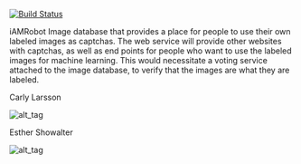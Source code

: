 [![Build Status](https://travis-ci.org/scalableinternetservices/iAMarobot.svg?branch=master)](https://travis-ci.org/scalableinternetservices/iAMarobot)

iAMRobot
Image database that provides a place for people to use their own labeled images as captchas. The web service will provide other websites with captchas, as well as end points for people who want to use the labeled images for machine learning. This would necessitate a voting service attached to the image database, to verify that the images are what they are labeled.

Carly Larsson

![alt_tag](https://scontent-lax3-1.xx.fbcdn.net/v/t31.0-8/13679902_1203319689712715_2389774813230863192_o.jpg?oh=bf4596a3ee98108970b38f75c617305b&oe=5A43E3E5)

Esther Showalter

![alt_tag](https://scontent-lax3-1.xx.fbcdn.net/v/t31.0-8/18558581_10154486951856447_1228352323692736131_o.jpg?oh=2d6e1a1ab6e37e8bd5576e053419621a&oe=5A767DE3)

